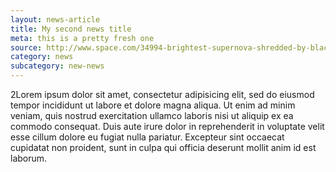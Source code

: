 ```yaml
---
layout: news-article
title: My second news title
meta: this is a pretty fresh one
source: http://www.space.com/34994-brightest-supernova-shredded-by-black-hole.html
category: news
subcategory: new-news
---
```


2Lorem ipsum dolor sit amet, consectetur adipisicing elit, sed do eiusmod tempor incididunt ut labore et dolore magna aliqua. Ut enim ad minim veniam, quis nostrud exercitation ullamco laboris nisi ut aliquip ex ea commodo consequat. Duis aute irure dolor in reprehenderit in voluptate velit esse cillum dolore eu fugiat nulla pariatur. Excepteur sint occaecat cupidatat non proident, sunt in culpa qui officia deserunt mollit anim id est laborum.
